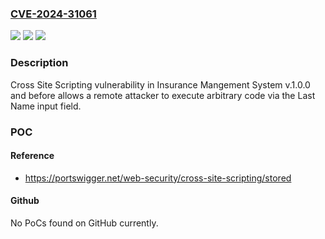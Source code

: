 ### [CVE-2024-31061](https://cve.mitre.org/cgi-bin/cvename.cgi?name=CVE-2024-31061)
![](https://img.shields.io/static/v1?label=Product&message=n%2Fa&color=blue)
![](https://img.shields.io/static/v1?label=Version&message=n%2Fa&color=blue)
![](https://img.shields.io/static/v1?label=Vulnerability&message=n%2Fa&color=brighgreen)

### Description

Cross Site Scripting vulnerability in Insurance Mangement System v.1.0.0 and before allows a remote attacker to execute arbitrary code via the Last Name input field.

### POC

#### Reference
- https://portswigger.net/web-security/cross-site-scripting/stored

#### Github
No PoCs found on GitHub currently.


